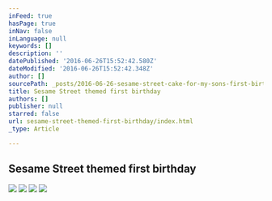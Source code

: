 ```yaml
---
inFeed: true
hasPage: true
inNav: false
inLanguage: null
keywords: []
description: ''
datePublished: '2016-06-26T15:52:42.580Z'
dateModified: '2016-06-26T15:52:42.348Z'
author: []
sourcePath: _posts/2016-06-26-sesame-street-cake-for-my-sons-first-birthday.md
title: Sesame Street themed first birthday
authors: []
publisher: null
starred: false
url: sesame-street-themed-first-birthday/index.html
_type: Article

---
```

## Sesame Street themed first birthday
![](https://the-grid-user-content.s3-us-west-2.amazonaws.com/0e31602e-66c7-4e6d-b7db-d29966025c85.jpg)
![](https://the-grid-user-content.s3-us-west-2.amazonaws.com/f0c494a2-ebe2-4ad6-9ca4-a23eb72ce7f6.jpg)
![](https://the-grid-user-content.s3-us-west-2.amazonaws.com/ed291e1b-bcd7-4e38-9d7e-9b3da8ad8410.jpg)
![](https://the-grid-user-content.s3-us-west-2.amazonaws.com/52668688-01a0-4e09-9213-0a067fdfd84a.jpg)